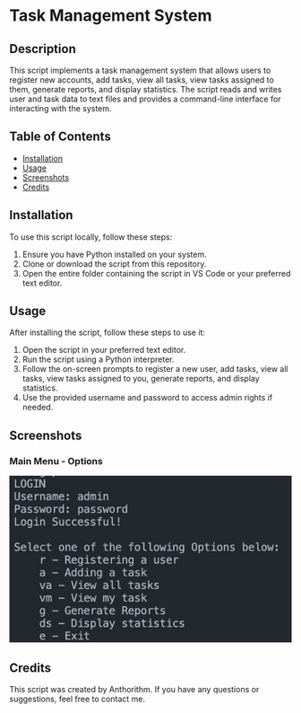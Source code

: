 # Task Management System

## Description
This script implements a task management system that allows users to register new accounts, add tasks, view all tasks, view tasks assigned to them, generate reports, and display statistics. The script reads and writes user and task data to text files and provides a command-line interface for interacting with the system.

## Table of Contents
- [Installation](#installation)
- [Usage](#usage)
- [Screenshots](#screenshots)
- [Credits](#credits)

## Installation
To use this script locally, follow these steps:
1. Ensure you have Python installed on your system.
2. Clone or download the script from this repository.
3. Open the entire folder containing the script in VS Code or your preferred text editor.

## Usage
After installing the script, follow these steps to use it:
1. Open the script in your preferred text editor.
2. Run the script using a Python interpreter.
3. Follow the on-screen prompts to register a new user, add tasks, view all tasks, view tasks assigned to you, generate reports, and display statistics.
4. Use the provided username and password to access admin rights if needed.

## Screenshots

### Main Menu - Options
![Main Menu](/Screenshots/Main_Menu.jpeg)

## Credits
This script was created by Anthorithm. If you have any questions or suggestions, feel free to contact me.